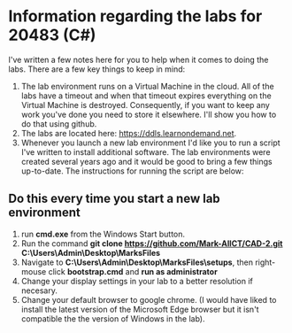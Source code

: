 # Information regarding the labs for 20483 (C#)

I've written a few notes here for you to help  when it comes to doing the labs. There are a few key things to keep in mind:

1. The lab environment runs on a Virtual Machine in the cloud. All of the labs have a timeout and when that  timeout expires everything on the Virtual Machine is destroyed. Consequently, if you want to keep any work you've done you need to store it elsewhere. I'll show you how to do that using github.
2. The labs are located here: https://ddls.learnondemand.net.
3. Whenever you launch a new lab environment I'd like you to run a script I've written to install additional software. The lab environments were created several years ago and it would be good to bring a few things up-to-date. The instructions for running the script are below:
 
## Do this every time you start a new lab environment
1. run **cmd.exe** from the Windows  Start button.
2. Run the command **git clone https://github.com/Mark-AIICT/CAD-2.git C:\Users\Admin\Desktop\MarksFiles**
3. Navigate to **C:\Users\Admin\Desktop\MarksFiles\setups**, then right-mouse click **bootstrap.cmd** and **run as administrator**
4. Change your display settings in your lab to a better resolution if necesary.
5. Change your default browser to google chrome. (I would have liked to install the latest version of the Microsoft Edge browser but it isn't compatible the the version of Windows in the lab).